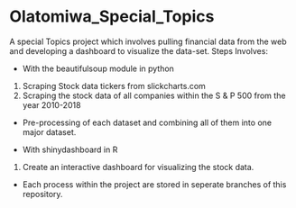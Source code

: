 # Olatomiwa_Special_Topics
A special Topics project which involves pulling financial data from the web and developing a dashboard to visualize the data-set. 
Steps Involves:

+ With the beautifulsoup module in python
1. Scraping Stock data tickers from slickcharts.com
2. Scraping the stock data of all companies within the S & P 500 from the year 2010-2018

+ Pre-processing of each dataset and combining all of them into one major dataset.

+ With shinydashboard in R
1. Create an interactive dashboard for visualizing the stock data.

+ Each process within the project are stored in seperate branches of this repository.



